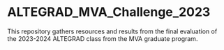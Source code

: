 # ALTEGRAD_MVA_Challenge_2023

This repository gathers resources and results from the final evaluation of the 2023-2024 ALTEGRAD class from the MVA graduate program.
